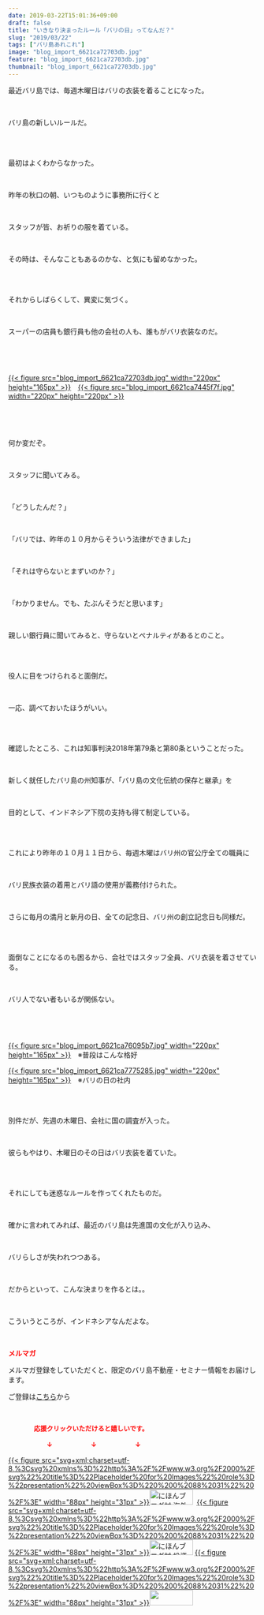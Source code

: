 ```yaml
---
date: 2019-03-22T15:01:36+09:00
draft: false
title: "いきなり決まったルール「バリの日」ってなんだ？"
slug: "2019/03/22"
tags: ["バリ島あれこれ"]
image: "blog_import_6621ca72703db.jpg"
feature: "blog_import_6621ca72703db.jpg"
thumbnail: "blog_import_6621ca72703db.jpg"
---
```

<p>最近バリ島では、毎週木曜日はバリの衣装を着ることになった。</p><p> </p><p>バリ島の新しいルールだ。</p><p> </p><p><br/>最初はよくわからなかった。</p><p> </p><p>昨年の秋口の朝、いつものように事務所に行くと</p><p> </p><p>スタッフが皆、お祈りの服を着ている。</p><p> </p><p>その時は、そんなこともあるのかな、と気にも留めなかった。</p><p> </p><p><br/>それからしばらくして、異変に気づく。</p><p> </p><p>スーパーの店員も銀行員も他の会社の人も、誰もがバリ衣装なのだ。</p><p> </p><p> </p><p><a href="blog_import_6621ca72703db.jpg">{{< figure src="blog_import_6621ca72703db.jpg" width="220px" height="165px" >}}</a>　<a href="blog_import_6621ca7445f7f.jpg">{{< figure src="blog_import_6621ca7445f7f.jpg" width="220px" height="220px" >}}</a></p><p> </p><p> </p><p>何か変だぞ。</p><p> </p><p>スタッフに聞いてみる。</p><p> </p><p>「どうしたんだ？」</p><p> </p><p>「バリでは、昨年の１０月からそういう法律ができました」</p><p> </p><p>「それは守らないとまずいのか？」</p><p> </p><p>「わかりません。でも、たぶんそうだと思います」</p><p> </p><p>親しい銀行員に聞いてみると、守らないとペナルティがあるとのこと。</p><p> </p><p><br/>役人に目をつけられると面倒だ。</p><p> </p><p>一応、調べておいたほうがいい。</p><p> </p><p><br/>確認したところ、これは知事判決2018年第79条と第80条ということだった。</p><p> </p><p>新しく就任したバリ島の州知事が、「バリ島の文化伝統の保存と継承」を</p><p> </p><p>目的として、インドネシア下院の支持も得て制定している。</p><p> </p><p><br/>これにより昨年の１０月１１日から、毎週木曜はバリ州の官公庁全ての職員に</p><p> </p><p>バリ民族衣装の着用とバリ語の使用が義務付けられた。</p><p> </p><p>さらに毎月の満月と新月の日、全ての記念日、バリ州の創立記念日も同様だ。</p><p> </p><p><br/>面倒なことになるのも困るから、会社ではスタッフ全員、バリ衣装を着させている。</p><p> </p><p>バリ人でない者もいるが関係ない。</p><p> </p><p> </p><p><a href="blog_import_6621ca76095b7.jpg">{{< figure src="blog_import_6621ca76095b7.jpg" width="220px" height="165px" >}}</a>　※普段はこんな格好</p><p><a href="blog_import_6621ca7775285.jpg">{{< figure src="blog_import_6621ca7775285.jpg" width="220px" height="165px" >}}</a>　※バリの日の社内</p><p> </p><p><br/>別件だが、先週の木曜日、会社に国の調査が入った。</p><p> </p><p>彼らもやはり、木曜日のその日はバリ衣装を着ていた。</p><p> </p><p><br/>それにしても迷惑なルールを作ってくれたものだ。</p><p> </p><p>確かに言われてみれば、最近のバリ島は先進国の文化が入り込み、</p><p> </p><p>バリらしさが失われつつある。</p><p> </p><p>だからといって、こんな決まりを作るとは。。</p><p> </p><p>こういうところが、インドネシアなんだよな。</p><p> </p><p><span style="font-weight: bold;"><span style="color: rgb(255, 0, 0);">メルマガ</span></span></p><p>メルマガ登録をしていただくと、限定のバリ島不動産・セミナー情報をお届けします。</p><p>ご登録は<a href="f9eeVI" target="_blank">こちら</a>から</p><p style="text-align: center;"> </p><p><font color="#ff0000" size="2"><strong>　　　　応援クリックいただけると嬉しいです。</strong></font></p><p><font color="#ff0000" size="2"><strong>　　　　　　↓　　　　　　↓　　　　　　↓</strong></font></p><p><a href="ranking.html?p_cid=01260127" id="&amp;blogmura_banner">{{< figure src="svg+xml;charset=utf-8,%3Csvg%20xmlns%3D%22http%3A%2F%2Fwww.w3.org%2F2000%2Fsvg%22%20title%3D%22Placeholder%20for%20Images%22%20role%3D%22presentation%22%20viewBox%3D%220%200%2088%2031%22%20%2F%3E" width="88px" height="31px" >}}<noscript><img alt="にほんブログ村 海外生活ブログ バリ島情報へ" border="0" height="31" src="//overseas.blogmura.com/bali/img/bali88_31.gif" width="88"></noscript></a>  <a href="ranking.html?p_cid=01260127" id="&amp;blogmura_banner">{{< figure src="svg+xml;charset=utf-8,%3Csvg%20xmlns%3D%22http%3A%2F%2Fwww.w3.org%2F2000%2Fsvg%22%20title%3D%22Placeholder%20for%20Images%22%20role%3D%22presentation%22%20viewBox%3D%220%200%2088%2031%22%20%2F%3E" width="88px" height="31px" >}}<noscript><img alt="にほんブログ村 投資ブログ 不動産投資へ" border="0" height="31" src="//investment.blogmura.com/hudousantoushi/img/hudousantoushi88_31.gif" width="88"></noscript></a> <a href="link.php?1804582" title="人気ブログランキングへ">{{< figure src="svg+xml;charset=utf-8,%3Csvg%20xmlns%3D%22http%3A%2F%2Fwww.w3.org%2F2000%2Fsvg%22%20title%3D%22Placeholder%20for%20Images%22%20role%3D%22presentation%22%20viewBox%3D%220%200%2088%2031%22%20%2F%3E" width="88px" height="31px" >}}<noscript><img border="0" height="31" src="https://blog.with2.net/img/banner/banner_22.gif" width="88"></noscript></a></p><p> </p>

